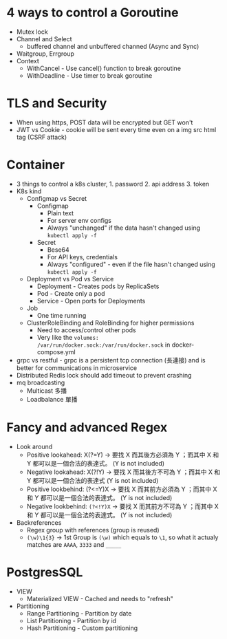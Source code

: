 4 ways to control a Goroutine
=====
* Mutex lock
* Channel and Select
  * buffered channel and unbuffered channed (Async and Sync)
* Waitgroup, Errgroup
* Context
  * WithCancel - Use cancel() function to break goroutine
  * WithDeadline - Use timer to break goroutine

TLS and Security
=====
* When using https, POST data will be encrypted but GET won't
* JWT vs Cookie - cookie will be sent every time even on a img src html tag (CSRF attack)

Container
=====
* 3 things to control a k8s cluster, 1. password 2. api address 3. token
* K8s kind
  * Configmap vs Secret
    * Configmap
      * Plain text
      * For server env configs
      * Always "unchanged" if the data hasn't changed using `kubectl apply -f`
    * Secret
      * Bese64
      * For API keys, credentials
      * Always "configured" - even if the file hasn't changed using `kubectl apply -f`
  * Deployment vs Pod vs Service
    * Deployment - Creates pods by ReplicaSets
    * Pod - Create only a pod
    * Service - Open ports for Deployments
  * Job
    * One time running
  * ClusterRoleBinding and RoleBinding for higher permissions
    * Need to access/control other pods
    * Very like the `volumes: /var/run/docker.sock:/var/run/docker.sock` in docker-compose.yml
* grpc vs restful - grpc is a persistent tcp connection (長連接) and is better for communications in microservice
* Distributed Redis lock should add timeout to prevent crashing
* mq broadcasting
  * Multicast 多播
  * Loadbalance 單播

Fancy and advanced Regex
=====
* Look around
  * Positive lookahead: X(?=Y) -> 要找 X 而其後方必須為 Y ；而其中 X 和 Y 都可以是一個合法的表達式。 (Y is not included)
  * Negative lookahead: X(?!Y) -> 要找 X 而其後方不可為 Y ；而其中 X 和 Y 都可以是一個合法的表達式 (Y is not included)
  * Positive lookbehind: (?<=Y)X   -> 要找 X 而其前方必須為 Y ；而其中 X 和 Y 都可以是一個合法的表達式。 (Y is not included)
  * Negative lookbehind: `(?<!Y)X` -> 要找 X 而其前方不可為 Y ；而其中 X 和 Y 都可以是一個合法的表達式。 (Y is not included)
* Backreferences
  * Regex group with references (group is reused)
  * `(\w)\1{3}` -> 1st Group is `(\w)` which equals to `\1`, so what it actualy matches are `AAAA`, `3333` and `_____`

PostgresSQL
=====
* VIEW
  * Materialized VIEW - Cached and needs to "refresh"
* Partitioning
  * Range Partitioning - Partition by date
  * List Partitioning - Partition by id
  * Hash Partitioning - Custom partitioning
